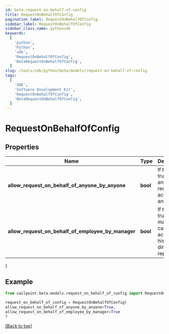 ```yaml
---
id: beta-request-on-behalf-of-config
title: RequestOnBehalfOfConfig
pagination_label: RequestOnBehalfOfConfig
sidebar_label: RequestOnBehalfOfConfig
sidebar_class_name: pythonsdk
keywords:
  [
    'python',
    'Python',
    'sdk',
    'RequestOnBehalfOfConfig',
    'BetaRequestOnBehalfOfConfig',
  ]
slug: /tools/sdk/python/beta/models/request-on-behalf-of-config
tags:
  [
    'SDK',
    'Software Development Kit',
    'RequestOnBehalfOfConfig',
    'BetaRequestOnBehalfOfConfig',
  ]
---
```


# RequestOnBehalfOfConfig

## Properties

| Name | Type | Description | Notes |
| --- | --- | --- | --- |
| **allow_request_on_behalf_of_anyone_by_anyone** | **bool** | If this is true, anyone can request access for anyone. | [optional] [default to False] |
| **allow_request_on_behalf_of_employee_by_manager** | **bool** | If this is true, a manager can request access for his or her direct reports. | [optional] [default to False] |

}

## Example

```python
from sailpoint.beta.models.request_on_behalf_of_config import RequestOnBehalfOfConfig

request_on_behalf_of_config = RequestOnBehalfOfConfig(
allow_request_on_behalf_of_anyone_by_anyone=True,
allow_request_on_behalf_of_employee_by_manager=True
)

```

[[Back to top]](#)
